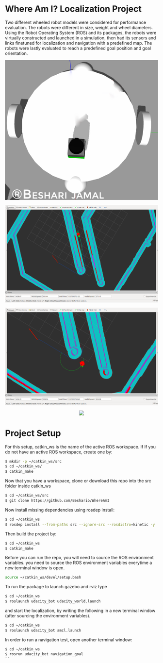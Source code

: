 # Where Am I? Localization Project

Two different wheeled robot models were considered for performance evaluation. The robots were different in size, weight and wheel diameters. Using the Robot Operating System (ROS) and its packages, the robots were virtually constructed and launched in a simulation, then had its sensors and links finetuned for localization and navigation with a predefined map. The robots were lastly evaluated to reach a predefined goal position and goal orientation.


<p align="center">
  <img src="./Pics/circ robot model.png">
</p>

<p align="center">
  <img src="./Pics/2.png">
</p>

<p align="center">
  <img src="./Pics/3.png">
</p>

<p align="center">
  <img src="./Pics/https://github.com/Beshario/WhereAmI/blob/master/Pics/lastCircleBotPic.png">
</p>

# Project Setup
For this setup, catkin_ws is the name of the active ROS workspace. If
If you do not have an active ROS workspace, create one by:

```sh
$ mkdir -p ~/catkin_ws/src
$ cd ~/catkin_ws/
$ catkin_make
```

Now that you have a workspace, clone or download this repo into the src folder inside catkin_ws 
```sh
$ cd ~/catkin_ws/src
$ git clone https://github.com/Beshario/WhereAmI
```
Now install missing dependencies using rosdep install:
```sh
$ cd ~/catkin_ws
$ rosdep install --from-paths src --ignore-src --rosdistro=kinetic -y
```
Then build the project by:
```sh
$ cd ~/catkin_ws
$ catkin_make
```
Before you can run the repo, you will need to source the ROS environment variables. you need to source the ROS environment variables everytime a new terminal window is open.

```sh
source ~/catkin_ws/devel/setup.bash
```

To run the package to launch gazebo and rviz type

```sh
$ cd ~/catkin_ws
$ roslaunch udacity_bot udacity_world.launch
```

and start the localization, by writing the following in a new terminal window (after sourcing the environment variables).
```sh
$ cd ~/catkin_ws
$ roslaunch udacity_bot amcl.launch
```

In order to run a navigation test, open another terminal window:
```
$ cd ~/catkin_ws
$ rosrun udacity_bot navigation_goal
``
